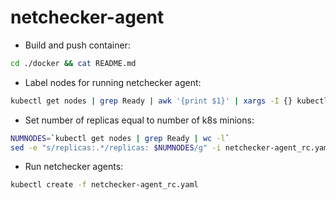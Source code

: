 netchecker-agent
================

* Build and push container:

```bash
cd ./docker && cat README.md
```

* Label nodes for running netchecker agent:

```bash
kubectl get nodes | grep Ready | awk '{print $1}' | xargs -I {} kubectl label nodes {} netchecker=agent
```

* Set number of replicas equal to number of k8s minions:

```bash
NUMNODES=`kubectl get nodes | grep Ready | wc -l`
sed -e "s/replicas:.*/replicas: $NUMNODES/g" -i netchecker-agent_rc.yaml
```

* Run netchecker agents:

```bash
kubectl create -f netchecker-agent_rc.yaml
```
